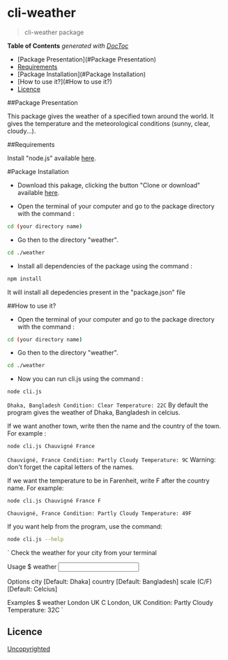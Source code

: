 # cli-weather

> cli-weather package

**Table of Contents**  *generated with [DocToc](https://github.com/thlorenz/doctoc)*

- [Package Presentation](#Package Presentation)
- [Requirements](#Requirements)
- [Package Installation](#Package Installation)
- [How to use it?](#How to use it?)
- [Licence](#licence)

##Package Presentation

This package gives the weather of a specified town around the world. It gives the temperature and the meteorological conditions (sunny, clear, cloudy...).

##Requirements

Install "node.js" available [here](https://nodejs.org/en/).

#Package Installation
- Download this pakage, clicking the button "Clone or download" available [here](https://github.com/92bondstreet/rdd-cdd-tdd).

- Open the terminal of your computer and go to the package directory with the command :
```sh
cd (your directory name)
```
- Go then to the directory "weather".
```sh
cd ./weather
```
- Install all dependencies of the package using the command :
```sh
npm install
```
It will install all depedencies present in the "package.json" file


##How to use it?
- Open the terminal of your computer and go to the package directory with the command :
```sh
cd (your directory name)
```
- Go then to the directory "weather".
```sh
cd ./weather
```
- Now you can run cli.js using the command :
```sh
node cli.js
```
`
Dhaka, Bangladesh
Condition: Clear
Temperature: 22C
`
By default the program gives the weather of Dhaka, Bangladesh in celcius. 

If we want another town, write then the name and the country of the town. For example :
```sh
node cli.js Chauvigné France
```
`
Chauvigné, France
Condition: Partly Cloudy
Temperature: 9C
`
Warning: don't forget the capital letters of the names.

If we want the temperature to be in Farenheit, write F after the country name. For example:
```sh
node cli.js Chauvigné France F
```
`
Chauvigné, France
Condition: Partly Cloudy
Temperature: 49F
`


If you want help from the program, use the command:
```sh
node cli.js --help
```
`
 Check the weather for your city from your terminal

  Usage
    $ weather <input>

  Options
    city [Default: Dhaka]
    country [Default: Bangladesh]
    scale (C/F) [Default: Celcius]

  Examples
    $ weather London UK C
    London, UK
    Condition: Partly Cloudy
    Temperature: 32C
`


## Licence
[Uncopyrighted](http://zenhabits.net/uncopyright/)